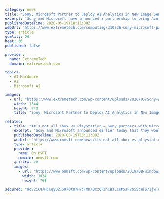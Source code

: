 ```yaml
---
category: news
title: "Sony, Microsoft Partner to Deploy AI Analytics in New Image Sensors"
excerpt: "Sony and Microsoft have announced a partnership to bring Azure AI capabilities to Sony's new image sensor, the IMX500."
publishedDateTime: 2020-05-19T18:11:00Z
webUrl: "https://www.extremetech.com/computing/310736-sony-microsoft-partner-to-deploy-ai-analytics-in-new-image-sensors"
type: article
quality: 56
heat: 66
published: false

provider:
  name: ExtremeTech
  domain: extremetech.com

topics:
  - AI Hardware
  - AI
  - Microsoft AI

images:
  - url: "https://www.extremetech.com/wp-content/uploads/2020/05/Sony-AI-Sensor.jpg"
    width: 1344
    height: 742
    title: "Sony, Microsoft Partner to Deploy AI Analytics in New Image Sensors"

related:
  - title: "It’s not all Xbox vs PlayStation – Sony partners with Microsoft on smart camera technologies"
    excerpt: "Sony and Microsoft announced earlier today that they would be working together to produce significant advancements in the field of smart cameras and related video analytics. The partnership will"
    publishedDateTime: 2020-05-19T10:11:00Z
    webUrl: "https://www.onmsft.com/news/its-not-all-xbox-vs-playstation-sony-partners-with-microsoft-on-smart-camera-technologies"
    type: article
    provider:
      name: On MSFT
      domain: onmsft.com
    quality: 28
    images:
      - url: "https://www.onmsft.com/wp-content/uploads/2019/08/windows10-camera-icon.jpg"
        width: 1024
        height: 768

secured: "9cv2i6Q7HCKqyU21S97Bt87H/dFMD/BczQFZhCBsLCKMSsFVo5ScWzS7IjwTwEqzxMWT3HaP5S1Ku0b6FtZh25n1CUpv+jv4rV+mg2j4RL3h5IhKwbTB8zU3TYiVOTE26qg0YTZSgvKfDRsPNxRjpDYnE/aAfZWKa2GVAbRare6/xxeu3M45Gg2+/aYrtYA0JpU7R0AciuvJcyjNqyT1zMfLtduxUyd6sQf90KuG+K4EMowUfImXILwgtjmaX/64cps+1dvK+WnsDGXZsg81jPB89ho7M75psC4AcmmGRWmgRMYZQM/qUYD7/T62gmxzloZTBS44egGrPhIGBLcw18xj04/I7yUHwwbyuWlta7DOAlh7BcQRkFPOhQXI5cAsMmTAWivkvN58QwQRGTJTIm906gXhvoGeCDS5PEU8mei2m81fGGXo4Pt+7Bz+/02SjN9heDRClA6SJQ92jyF/H1+8+12575rAK56NXLSOQi4=;1/wa/LUDDpyFD92RE9DanA=="
---
```


